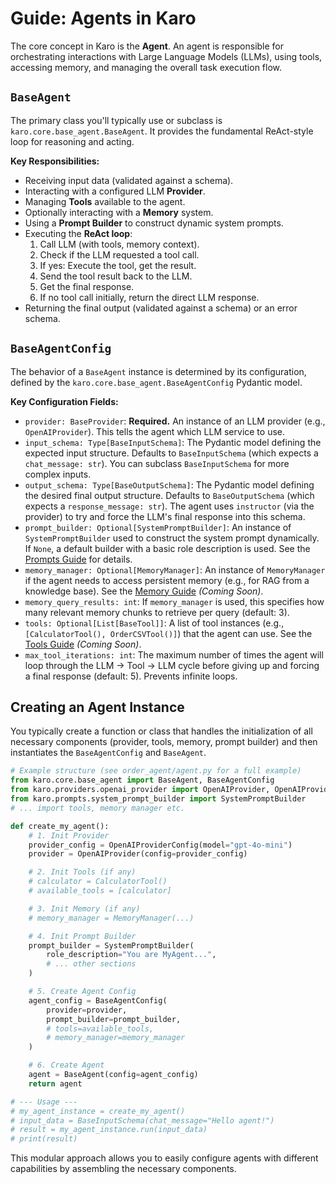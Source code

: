 # Guide: Agents in Karo

The core concept in Karo is the **Agent**. An agent is responsible for orchestrating interactions with Large Language Models (LLMs), using tools, accessing memory, and managing the overall task execution flow.

## `BaseAgent`

The primary class you'll typically use or subclass is `karo.core.base_agent.BaseAgent`. It provides the fundamental ReAct-style loop for reasoning and acting.

**Key Responsibilities:**

*   Receiving input data (validated against a schema).
*   Interacting with a configured LLM **Provider**.
*   Managing **Tools** available to the agent.
*   Optionally interacting with a **Memory** system.
*   Using a **Prompt Builder** to construct dynamic system prompts.
*   Executing the **ReAct loop**:
    1.  Call LLM (with tools, memory context).
    2.  Check if the LLM requested a tool call.
    3.  If yes: Execute the tool, get the result.
    4.  Send the tool result back to the LLM.
    5.  Get the final response.
    6.  If no tool call initially, return the direct LLM response.
*   Returning the final output (validated against a schema) or an error schema.

## `BaseAgentConfig`

The behavior of a `BaseAgent` instance is determined by its configuration, defined by the `karo.core.base_agent.BaseAgentConfig` Pydantic model.

**Key Configuration Fields:**

*   `provider: BaseProvider`: **Required.** An instance of an LLM provider (e.g., `OpenAIProvider`). This tells the agent which LLM service to use.
*   `input_schema: Type[BaseInputSchema]`: The Pydantic model defining the expected input structure. Defaults to `BaseInputSchema` (which expects a `chat_message: str`). You can subclass `BaseInputSchema` for more complex inputs.
*   `output_schema: Type[BaseOutputSchema]`: The Pydantic model defining the desired final output structure. Defaults to `BaseOutputSchema` (which expects a `response_message: str`). The agent uses `instructor` (via the provider) to try and force the LLM's final response into this schema.
*   `prompt_builder: Optional[SystemPromptBuilder]`: An instance of `SystemPromptBuilder` used to construct the system prompt dynamically. If `None`, a default builder with a basic role description is used. See the [Prompts Guide](./prompts.md) for details.
*   `memory_manager: Optional[MemoryManager]`: An instance of `MemoryManager` if the agent needs to access persistent memory (e.g., for RAG from a knowledge base). See the [Memory Guide](./memory.md) *(Coming Soon)*.
*   `memory_query_results: int`: If `memory_manager` is used, this specifies how many relevant memory chunks to retrieve per query (default: 3).
*   `tools: Optional[List[BaseTool]]`: A list of tool instances (e.g., `[CalculatorTool(), OrderCSVTool()]`) that the agent can use. See the [Tools Guide](./tools.md) *(Coming Soon)*.
*   `max_tool_iterations: int`: The maximum number of times the agent will loop through the LLM -> Tool -> LLM cycle before giving up and forcing a final response (default: 5). Prevents infinite loops.

## Creating an Agent Instance

You typically create a function or class that handles the initialization of all necessary components (provider, tools, memory, prompt builder) and then instantiates the `BaseAgentConfig` and `BaseAgent`.

```python
# Example structure (see order_agent/agent.py for a full example)
from karo.core.base_agent import BaseAgent, BaseAgentConfig
from karo.providers.openai_provider import OpenAIProvider, OpenAIProviderConfig
from karo.prompts.system_prompt_builder import SystemPromptBuilder
# ... import tools, memory manager etc.

def create_my_agent():
    # 1. Init Provider
    provider_config = OpenAIProviderConfig(model="gpt-4o-mini")
    provider = OpenAIProvider(config=provider_config)

    # 2. Init Tools (if any)
    # calculator = CalculatorTool()
    # available_tools = [calculator]

    # 3. Init Memory (if any)
    # memory_manager = MemoryManager(...)

    # 4. Init Prompt Builder
    prompt_builder = SystemPromptBuilder(
        role_description="You are MyAgent...",
        # ... other sections
    )

    # 5. Create Agent Config
    agent_config = BaseAgentConfig(
        provider=provider,
        prompt_builder=prompt_builder,
        # tools=available_tools,
        # memory_manager=memory_manager
    )

    # 6. Create Agent
    agent = BaseAgent(config=agent_config)
    return agent

# --- Usage ---
# my_agent_instance = create_my_agent()
# input_data = BaseInputSchema(chat_message="Hello agent!")
# result = my_agent_instance.run(input_data)
# print(result)
```

This modular approach allows you to easily configure agents with different capabilities by assembling the necessary components.